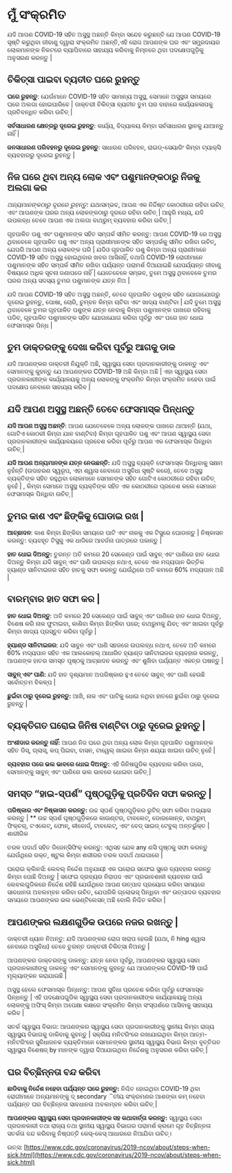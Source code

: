 # ମୁଁ ସଂକ୍ରମିତ

 ଯଦି ଆପଣ COVID-19 ସହିତ ଅସୁସ୍ଥ ଅଛନ୍ତି କିମ୍ବା ସନ୍ଦେହ କରୁଛନ୍ତି ଯେ ଆପଣ COVID-19 ସୃଷ୍ଟି କରୁଥିବା ଜୀବାଣୁ ଦ୍ୱାରା ସଂକ୍ରମିତ ଅଛନ୍ତି,ଏହି ରୋଗ ଆପଣଙ୍କ ଘର ଏବଂ ସମ୍ପ୍ରଦାୟର ଲୋକମାନଙ୍କ ନିକଟରେ ବ୍ୟାପିବାରେ ସାହାଯ୍ୟ କରିବାକୁ ନିମ୍ନରେ ଥିବା ପଦକ୍ଷେପଗୁଡ଼ିକୁ ଅନୁସରଣ କରନ୍ତୁ \|

## ଚିକିତ୍ସା ପାଇବା ବ୍ୟତୀତ ଘରେ ରୁହନ୍ତୁ 

**ଘରେ ରୁହନ୍ତୁ**: ଯେଉଁମାନେ COVID-19 ସହିତ ସାମାନ୍ୟ ଅସୁସ୍ଥ, ସେମାନେ ଅସୁସ୍ଥତା ସମୟରେ ଘରେ ଅଲଗା ହୋଇପାରିବେ \| ଡାକ୍ତରୀ ଚିକିତ୍ସା ବ୍ୟତୀତ ତୁମ ଘର ବାହାରେ କାର୍ଯ୍ୟକଳାପକୁ ପ୍ରତିବନ୍ଧିତ କରିବା ଉଚିତ୍ \| 

**ସର୍ବସାଧାରଣ କ୍ଷେତ୍ରରୁ ଦୂରେଇ ରୁହନ୍ତୁ**: କାର୍ଯ୍ୟ, ବିଦ୍ୟାଳୟ କିମ୍ବା ସର୍ବସାଧାରଣ ସ୍ଥାନକୁ ଯାଆନ୍ତୁ ନାହିଁ \| 

**ଜନସାଧାରଣ ପରିବହନରୁ ଦୂରେଇ ରୁହନ୍ତୁ**: ସାଧାରଣ ପରିବହନ, ରାଇଡ୍-ସେୟାରିଂ କିମ୍ବା ଟ୍ୟାକ୍ସି ବ୍ୟବହାରରୁ ଦୂରେଇ ରୁହନ୍ତୁ \| 

## ନିଜ ଘରେ ଥିବା ଅନ୍ୟ ଲୋକ ଏବଂ ପଶୁମାନଙ୍କଠାରୁ ନିଜକୁ ଅଲଗା କର 

 _ଅନ୍ୟମାନଙ୍କଠାରୁ ଦୂରରେ ରୁହନ୍ତୁ:_ ଯଥାସମ୍ଭବ, ଆପଣ ଏକ ନିର୍ଦ୍ଦିଷ୍ଟ କୋଠରୀରେ ରହିବା ଉଚିତ୍ ଏବଂ ଆପଣଙ୍କ ଘରର ଅନ୍ୟ ଲୋକଙ୍କଠାରୁ ଦୂରରେ ରହିବା ଉଚିତ୍ \| ଆହୁରି ମଧ୍ୟ, ଯଦି ଉପଲବ୍ଧ ତେବେ ଆପଣ ଏକ ଅଲଗା ବାଥରୁମ୍ ବ୍ୟବହାର କରିବା ଉଚିତ୍ \| 

ଗୃହପାଳିତ ପଶୁ ଏବଂ ପଶୁମାନଙ୍କ ସହିତ ସମ୍ପର୍କ ସୀମିତ କରନ୍ତୁ: ଆପଣ COVID-19 ରେ ଅସୁସ୍ଥ ଥିବାବେଳେ ଗୃହପାଳିତ ପଶୁ ଏବଂ ଅନ୍ୟ ପ୍ରାଣୀମାନଙ୍କ ସହିତ ସମ୍ପର୍କକୁ ସୀମିତ ରଖିବା ଉଚିତ୍, ଯେପରି ଆପଣ ଅନ୍ୟ ଲୋକଙ୍କ ପରି \| ଯଦିଓ ଗୃହପାଳିତ ପଶୁ କିମ୍ବା ଅନ୍ୟ ପ୍ରାଣୀମାନେ COVID-19 ସହିତ ଅସୁସ୍ଥ ହୋଇଥିବାର ଖବର ଆସିନାହିଁ, ତଥାପି COVID-19 ରୋଗୀମାନେ ପଶୁମାନଙ୍କ ସହିତ ସମ୍ପର୍କ ସୀମିତ ରଖିବା ପର୍ଯ୍ୟନ୍ତ ପରାମର୍ଶ ଦିଆଯାଇଛି ଯେପର୍ଯ୍ୟନ୍ତ ଜୀବାଣୁ ବିଷୟରେ ଅଧିକ ସୂଚନା ଜଣାପଡେ ନାହିଁ \| ଯେତେବେଳେ ସମ୍ଭବ, ତୁମେ ଅସୁସ୍ଥ ଥିବାବେଳେ ତୁମର ଘରର ଅନ୍ୟ ସଦସ୍ୟ ତୁମର ପଶୁମାନଙ୍କ ଯତ୍ନ ନିଅ \| 

ଯଦି ଆପଣ COVID-19 ସହିତ ଅସୁସ୍ଥ ଅଛନ୍ତି, ତେବେ ଗୃହପାଳିତ ପଶୁଙ୍କ ସହିତ ଯୋଗାଯୋଗରୁ ଦୂରେଇ ରୁହନ୍ତୁ, ପୋଷା, ଚୋରି, ଚୁମ୍ବନ କିମ୍ବା ଚାଟିବା ଏବଂ ଖାଦ୍ୟ ବାଣ୍ଟିବା \| ଯଦି ତୁମେ ଅସୁସ୍ଥ ଥିବାବେଳେ ତୁମର ଗୃହପାଳିତ ପଶୁଙ୍କ ଯତ୍ନ ନେବାକୁ କିମ୍ବା ପଶୁମାନଙ୍କ ପାଖରେ ରହିବାକୁ ପଡିବ, ଗୃହପାଳିତ ପଶୁମାନଙ୍କ ସହିତ ଯୋଗାଯୋଗ କରିବା ପୂର୍ବରୁ ଏବଂ ପରେ ହାତ ଧୋଇ ଫେସମାସ୍କ ପିନ୍ଧ \| 

## ତୁମ ଡାକ୍ତରଙ୍କୁ ଦେଖା କରିବା ପୂର୍ବରୁ ଆଗକୁ ଡାକ  

ଯଦି ଆପଣଙ୍କର ଡାକ୍ତରୀ ନିଯୁକ୍ତି ଅଛି, ସ୍ୱାସ୍ଥ୍ୟ ସେବା ପ୍ରଦାନକାରୀଙ୍କୁ ଡାକନ୍ତୁ ଏବଂ ସେମାନଙ୍କୁ କୁହନ୍ତୁ ଯେ ଆପଣଙ୍କର COVID-19 ଅଛି କିମ୍ବା ଅଛି \| ଏହା ସ୍ୱାସ୍ଥ୍ୟ ସେବା ପ୍ରଦାନକାରୀଙ୍କ କାର୍ଯ୍ୟାଳୟକୁ ଅନ୍ୟ ଲୋକଙ୍କୁ ସଂକ୍ରମିତ କିମ୍ବା ସଂକ୍ରମିତ ନହେବା ପାଇଁ ପଦକ୍ଷେପ ନେବାରେ ସାହାଯ୍ୟ କରିବ \| 

## ଯଦି ଆପଣ ଅସୁସ୍ଥ ଅଛନ୍ତି ତେବେ ଫେସମାସ୍କ ପିନ୍ଧନ୍ତୁ 

 **ଯଦି ଆପଣ ଅସୁସ୍ଥ ଅଛନ୍ତି**: ଆପଣ ଯେତେବେଳେ ଅନ୍ୟ ଲୋକଙ୍କ ପାଖରେ ଥାଆନ୍ତି \(ଯଥା, ଗୋଟିଏ କୋଠରୀ କିମ୍ବା ଯାନ ବାଣ୍ଟିବା\) କିମ୍ବା ଗୃହପାଳିତ ପଶୁ ଏବଂ ଆପଣ ସ୍ୱାସ୍ଥ୍ୟ ସେବା ପ୍ରଦାନକାରୀଙ୍କ କାର୍ଯ୍ୟାଳୟରେ ପ୍ରବେଶ କରିବା ପୂର୍ବରୁ ଆପଣ ଏକ ଫେସମାସ୍କ ପିନ୍ଧିବା ଉଚିତ୍ \| 

**ଯଦି ଆପଣ ଅନ୍ୟମାନଙ୍କ ଯତ୍ନ ନେଉଛନ୍ତି:** ଯଦି ଅସୁସ୍ଥ ବ୍ୟକ୍ତି ଫେସମାସ୍କ ପିନ୍ଧିବାକୁ ସକ୍ଷମ ନୁହଁନ୍ତି \(ଉଦାହରଣ ସ୍ୱରୂପ, ଏହା ଶ୍ୱାସ ନେବାରେ ଅସୁବିଧା ସୃଷ୍ଟି କରେ\), ତେବେ ଅସୁସ୍ଥ ବ୍ୟକ୍ତିଙ୍କ ସହିତ ରହୁଥିବା ଲୋକମାନେ ସେମାନଙ୍କ ସହିତ ଗୋଟିଏ କୋଠରୀରେ ରହିବା ଉଚିତ୍ ନୁହେଁ \| , କିମ୍ବା ସେମାନେ ଅସୁସ୍ଥ ବ୍ୟକ୍ତିଙ୍କ ସହିତ ଏକ କୋଠରୀରେ ପ୍ରବେଶ କଲେ ସେମାନେ ଫେସମାସ୍କ ପିନ୍ଧିବା ଉଚିତ୍ \| 

## ତୁମର କାଶ ଏବଂ ଛିଙ୍କିକୁ ଘୋଡାଇ ରଖ \| 

**ଆଚ୍ଛାଦନ**: କାଶ କିମ୍ବା ଛିଙ୍କିବା ସମୟରେ ପାଟି ଏବଂ ନାକକୁ ଏକ ଟିସୁରେ ଘୋଡାନ୍ତୁ \| ନିଷ୍କାସନ କରନ୍ତୁ: ବ୍ୟବହୃତ ଟିସୁକୁ ଏକ ଧାଡିରେ ଆବର୍ଜନା ପାତ୍ରରେ ପକାନ୍ତୁ \| 

**ହାତ ଧୋଇ ଦିଅନ୍ତୁ:** ତୁରନ୍ତ ଅତି କମରେ 20 ସେକେଣ୍ଡ ପାଇଁ ସାବୁନ୍ ଏବଂ ପାଣିରେ ହାତ ଧୋଇ ଦିଅନ୍ତୁ କିମ୍ବା ଯଦି ସାବୁନ୍ ଏବଂ ପାଣି ଉପଲବ୍ଧ ନଥାଏ, ତେବେ ଏକ ମଦ୍ୟପାନ ଭିତ୍ତିକ ହ୍ୟାଣ୍ଡ ସାନିଟାଇଜର ସହିତ ହାତକୁ ସଫା କରନ୍ତୁ ଯେଉଁଥିରେ ଅତି କମରେ 60% ମଦ୍ୟପାନ ଅଛି \| 

## ବାରମ୍ବାର ହାତ ସଫା କର \| 

**ହାତ ଧୋଇ ଦିଅନ୍ତୁ**: ଅତି କମରେ 20 ସେକେଣ୍ଡ ପାଇଁ ସାବୁନ୍ ଏବଂ ପାଣିରେ ହାତ ଧୋଇ ଦିଅନ୍ତୁ, ବିଶେଷ କରି ନାକ ଫୁଟାଇବା, କାଶିବା କିମ୍ବା ଛିଙ୍କିବା ପରେ; ବାଥରୁମକୁ ଯିବା; ଏବଂ ଖାଇବା ପୂର୍ବରୁ କିମ୍ବା ଖାଦ୍ୟ ପ୍ରସ୍ତୁତ କରିବା ପୂର୍ବରୁ \| 

**ହ୍ୟାଣ୍ଡ ସାନିଟାଇଜର**: ଯଦି ସାବୁନ ଏବଂ ପାଣି ସହଜରେ ଉପଲବ୍ଧ ନଥାଏ, ତେବେ ଅତି କମରେ 60% ମଦ୍ୟପାନ ସହିତ ଏକ ଆଲକୋହଲ୍ ଆଧାରିତ ହ୍ୟାଣ୍ଡ ସାନିଟାଇଜର ବ୍ୟବହାର କରନ୍ତୁ, ଆପଣଙ୍କ ହାତର ସମସ୍ତ ପୃଷ୍ଠକୁ ଆଚ୍ଛାଦନ କରନ୍ତୁ ଏବଂ ଶୁଖିବା ପର୍ଯ୍ୟନ୍ତ ଏକତ୍ର ଘଷନ୍ତୁ \| 

**ସାବୁନ୍ ଏବଂ ପାଣି:** ଯଦି ହାତ ଦୃଶ୍ୟମାନ ଅପରିଷ୍କାର ହୁଏ ତେବେ ସାବୁନ୍ ଏବଂ ପାଣି ହେଉଛି ସର୍ବୋତ୍ତମ ବିକଳ୍ପ \| 

**ଛୁଇଁବା ଠାରୁ ଦୂରେଇ ରୁହନ୍ତୁ:** ଆଖି, ନାକ ଏବଂ ପାଟିକୁ ଧୋଇ ନଥିବା ହାତରେ ଛୁଇଁବା ଠାରୁ ଦୂରେଇ ରୁହନ୍ତୁ \| 

## ବ୍ୟକ୍ତିଗତ ଘରୋଇ ଜିନିଷ ବାଣ୍ଟିବା ଠାରୁ ଦୂରେଇ ରୁହନ୍ତୁ \| 

**ଅଂଶୀଦାର କରନ୍ତୁ ନାହିଁ:** ଆପଣ ନିଜ ଘରେ ଥିବା ଅନ୍ୟ ଲୋକ କିମ୍ବା ଗୃହପାଳିତ ପଶୁମାନଙ୍କ ସହିତ ଡିସ୍, ଗ୍ଲାସ୍, କପ୍ ପିଇବା, ବାସନ, ଟାୱେଲ୍ ଖାଇବା କିମ୍ବା ଶଯ୍ୟା ଖାଇବା ଉଚିତ୍ ନୁହେଁ \| 

**ବ୍ୟବହାର ପରେ ଭଲ ଭାବରେ ଧୋଇ ଦିଅନ୍ତୁ:** ଏହି ଜିନିଷଗୁଡିକ ବ୍ୟବହାର କରିବା ପରେ, ସେମାନଙ୍କୁ ସାବୁନ୍ ଏବଂ ପାଣିରେ ଭଲ ଭାବରେ ଧୋଇବା ଉଚିତ୍ \| 

## ସମସ୍ତ “ହାଇ-ସ୍ପର୍ଶ” ପୃଷ୍ଠଗୁଡ଼ିକୁ ପ୍ରତିଦିନ ସଫା କରନ୍ତୁ \| 

**ପରିଷ୍କାର ଏବଂ ନିଷ୍କାସନ କରନ୍ତୁ:** ଉଚ୍ଚ ସ୍ପର୍ଶ ପୃଷ୍ଠଗୁଡ଼ିକର ରୁଟିନ୍ ସଫା କରିବା ଅଭ୍ୟାସ କରନ୍ତୁ \| \*\* ଉଚ୍ଚ ସ୍ପର୍ଶ ପୃଷ୍ଠଗୁଡ଼ିକରେ କାଉଣ୍ଟର, ଟାବଲେଟ୍, ଡୋରକୋନ୍ବ, ବାଥରୁମ୍ ଫିକ୍ଚର୍, ଟଏଲେଟ୍, ଫୋନ୍, କୀବୋର୍ଡ୍, ଟାବଲେଟ୍, ଏବଂ ବେଡ୍ ସାଇଡ୍ ଟେବୁଲ୍ ଅନ୍ତର୍ଭୁକ୍ତ \| ଶାରୀରିକ 

ତରଳ ପଦାର୍ଥ ସହିତ ଡିଜେନ୍ସିଫିକ୍ କରନ୍ତୁ: ଏଥିସହ ଯେକ any ଣସି ପୃଷ୍ଠକୁ ସଫା କରନ୍ତୁ ଯେଉଁଥିରେ ରକ୍ତ, ଷ୍ଟୁଲ କିମ୍ବା ଶରୀରର ତରଳ ପଦାର୍ଥ ଥାଇପାରେ \| 

ଘରୋଇ କ୍ଲିନର୍ସ: ଲେବଲ୍ ନିର୍ଦ୍ଦେଶ ଅନୁଯାୟୀ ଏକ ଘରୋଇ ସଫେଇ ସ୍ପ୍ରେ ବ୍ୟବହାର କରନ୍ତୁ କିମ୍ବା ପୋଛି ଦିଅନ୍ତୁ \| ସଫେଇ ଦ୍ରବ୍ୟର ନିରାପଦ ଏବଂ ପ୍ରଭାବଶାଳୀ ବ୍ୟବହାର ପାଇଁ ଲେବଲଗୁଡିକରେ ନିର୍ଦ୍ଦେଶ ରହିଛି ଯେଉଁଥିରେ ଆପଣ ଉତ୍ପାଦ ପ୍ରୟୋଗ କରିବା ସମୟରେ ସାବଧାନତା ଅବଲମ୍ବନ କରିବା ଉଚିତ, ଯେପରିକି ଗ୍ଲୋଭସ୍ ପିନ୍ଧିବା ଏବଂ ଉତ୍ପାଦର ବ୍ୟବହାର ସମୟରେ ଆପଣଙ୍କର ଭଲ ଭେଣ୍ଟିଲେସନ୍ ଅଛି ବୋଲି ନିଶ୍ଚିତ କରିବା \| 

## ଆପଣଙ୍କର ଲକ୍ଷଣଗୁଡିକ ଉପରେ ନଜର ରଖନ୍ତୁ \| 

ଡାକ୍ତରୀ ଧ୍ୟାନ ନିଅନ୍ତୁ: ଯଦି ଆପଣଙ୍କର ରୋଗ ଖରାପ ହେଉଛି \(ଯଥା, ନି hing ଶ୍ୱାସ ନେବାରେ ଅସୁବିଧା\) ତେବେ ତୁରନ୍ତ ଡାକ୍ତରୀ ଚିକିତ୍ସା ନିଅନ୍ତୁ \| 

ଆପଣଙ୍କର ଡାକ୍ତରଙ୍କୁ ଡାକନ୍ତୁ: ଯତ୍ନ ନେବା ପୂର୍ବରୁ, ଆପଣଙ୍କର ସ୍ୱାସ୍ଥ୍ୟ ସେବା ପ୍ରଦାନକାରୀଙ୍କୁ ଡାକନ୍ତୁ ଏବଂ ସେମାନଙ୍କୁ କୁହନ୍ତୁ ଯେ ଆପଣଙ୍କର COVID-19 ପାଇଁ ମୂଲ୍ୟାଙ୍କନ କରାଯାଉଛି \| 

ଅସୁସ୍ଥ ହେଲେ ଫେସମାସ୍କ ପିନ୍ଧନ୍ତୁ: ଆପଣ ସୁବିଧା ପ୍ରବେଶ କରିବା ପୂର୍ବରୁ ଫେସମାସ୍କ ପିନ୍ଧନ୍ତୁ \| ଏହି ପଦକ୍ଷେପଗୁଡିକ ସ୍ୱାସ୍ଥ୍ୟ ସେବା ପ୍ରଦାନକାରୀଙ୍କ କାର୍ଯ୍ୟାଳୟକୁ ଅନ୍ୟ ଲୋକଙ୍କୁ ଅଫିସ୍ କିମ୍ବା ଅପେକ୍ଷା କକ୍ଷରେ ସଂକ୍ରମିତ କିମ୍ବା ସଂସ୍ପର୍ଶରେ ଆସିବାକୁ ସାହାଯ୍ୟ କରିବ \| 

ସତର୍କ ସ୍ୱାସ୍ଥ୍ୟ ବିଭାଗ: ଆପଣଙ୍କର ସ୍ୱାସ୍ଥ୍ୟ ସେବା ପ୍ରଦାନକାରୀଙ୍କୁ ସ୍ଥାନୀୟ କିମ୍ବା ରାଜ୍ୟ ସ୍ୱାସ୍ଥ୍ୟ ବିଭାଗକୁ ଡାକିବାକୁ କୁହନ୍ତୁ \| ସକ୍ରିୟ ମନିଟରିଂରେ ରଖାଯାଇଥିବା କିମ୍ବା ଆତ୍ମ-ମନିଟରିଂରେ ସୁବିଧାଜନକ ବ୍ୟକ୍ତିମାନେ ସେମାନଙ୍କର ସ୍ଥାନୀୟ ସ୍ୱାସ୍ଥ୍ୟ ବିଭାଗ କିମ୍ବା ବୃତ୍ତିଗତ ସ୍ୱାସ୍ଥ୍ୟ ବିଶେଷଜ୍ by ମାନଙ୍କ ଦ୍ୱାରା ଦିଆଯାଇଥିବା ନିର୍ଦ୍ଦେଶକୁ ଅନୁସରଣ କରିବା ଉଚିତ୍ \| 

## ଘର ବିଚ୍ଛିନ୍ନତା ବନ୍ଦ କରିବା 

 **ଛାଡିବାକୁ ନିର୍ଦ୍ଦେଶ ନହେବା ପର୍ଯ୍ୟନ୍ତ ଘରେ ରୁହନ୍ତୁ:** ନିଶ୍ଚିତ ହୋଇଥିବା COVID-19 ଥିବା ରୋଗୀମାନେ ଅନ୍ୟମାନଙ୍କୁ ଦ୍ secondary ିତୀୟ ସଂକ୍ରମଣର ଆଶଙ୍କା କମ୍ ନହେବା ପର୍ଯ୍ୟନ୍ତ ଘର ବିଚ୍ଛିନ୍ନତା ସାବଧାନତା ଅବଲମ୍ବନ କରିବା ଉଚିତ୍ \| 

**ଆପଣଙ୍କର ସ୍ୱାସ୍ଥ୍ୟ ସେବା ପ୍ରଦାନକାରୀଙ୍କ ସହ କଥାବାର୍ତ୍ତା କରନ୍ତୁ:** ସ୍ୱାସ୍ଥ୍ୟ ସେବା ପ୍ରଦାନକାରୀ ତଥା ରାଜ୍ୟ ତଥା ସ୍ଥାନୀୟ ସ୍ୱାସ୍ଥ୍ୟ ବିଭାଗର ପରାମର୍ଶ କ୍ରମେ ଗୃହ ବିଚ୍ଛିନ୍ନତା ସତର୍କତା ବନ୍ଦ କରିବାକୁ ନିଷ୍ପତ୍ତି କେସ୍-କେସ୍ ଆଧାରରେ ନିଆଯିବା ଉଚିତ୍।

 ଉତ୍ସ: [https://www.cdc.gov/coronavirus/2019-ncov/about/steps-when-sick.html](https://www.cdc.gov/coronavirus/2019-ncov/about/steps-when-sick.html)

